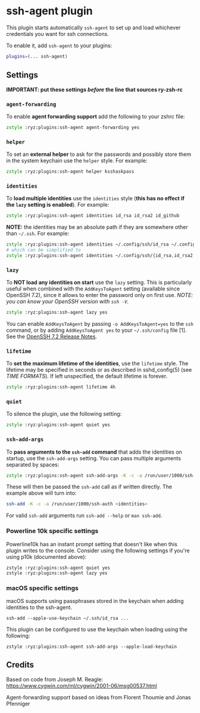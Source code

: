 # ssh-agent plugin

This plugin starts automatically `ssh-agent` to set up and load whichever
credentials you want for ssh connections.

To enable it, add `ssh-agent` to your plugins:

```zsh
plugins=(... ssh-agent)
```

## Settings

**IMPORTANT: put these settings _before_ the line that sources ry-zsh-rc**

### `agent-forwarding`

To enable **agent forwarding support** add the following to your zshrc file:

```zsh
zstyle :ryz:plugins:ssh-agent agent-forwarding yes
```

### `helper`

To set an **external helper** to ask for the passwords and possibly store
them in the system keychain use the `helper` style. For example:

```zsh
zstyle :ryz:plugins:ssh-agent helper ksshaskpass
```

### `identities`

To **load multiple identities** use the `identities` style (**this has no effect
if the `lazy` setting is enabled**). For example:

```zsh
zstyle :ryz:plugins:ssh-agent identities id_rsa id_rsa2 id_github
```

**NOTE:** the identities may be an absolute path if they are somewhere other than
`~/.ssh`. For example:

```zsh
zstyle :ryz:plugins:ssh-agent identities ~/.config/ssh/id_rsa ~/.config/ssh/id_rsa2 ~/.config/ssh/id_github
# which can be simplified to
zstyle :ryz:plugins:ssh-agent identities ~/.config/ssh/{id_rsa,id_rsa2,id_github}
```

### `lazy`

To **NOT load any identities on start** use the `lazy` setting. This is particularly
useful when combined with the `AddKeysToAgent` setting (available since OpenSSH 7.2),
since it allows to enter the password only on first use. _NOTE: you can know your
OpenSSH version with `ssh -V`._

```zsh
zstyle :ryz:plugins:ssh-agent lazy yes
```

You can enable `AddKeysToAgent` by passing `-o AddKeysToAgent=yes` to the `ssh` command,
or by adding `AddKeysToAgent yes` to your `~/.ssh/config` file [1].
See the [OpenSSH 7.2 Release Notes](http://www.openssh.com/txt/release-7.2).

### `lifetime`

To **set the maximum lifetime of the identities**, use the `lifetime` style.
The lifetime may be specified in seconds or as described in sshd_config(5)
(see _TIME FORMATS_). If left unspecified, the default lifetime is forever.

```zsh
zstyle :ryz:plugins:ssh-agent lifetime 4h
```

### `quiet`

To silence the plugin, use the following setting:

```zsh
zstyle :ryz:plugins:ssh-agent quiet yes
```

### `ssh-add-args`

To **pass arguments to the `ssh-add` command** that adds the identities on startup,
use the `ssh-add-args` setting. You can pass multiple arguments separated by spaces:

```zsh
zstyle :ryz:plugins:ssh-agent ssh-add-args -K -c -a /run/user/1000/ssh-auth
```

These will then be passed the `ssh-add` call as if written directly. The example
above will turn into:

```zsh
ssh-add -K -c -a /run/user/1000/ssh-auth <identities>
```

For valid `ssh-add` arguments run `ssh-add --help` or `man ssh-add`.

### Powerline 10k specific settings

Powerline10k has an instant prompt setting that doesn't like when this plugin
writes to the console. Consider using the following settings if you're using
p10k (documented above):

```
zstyle :ryz:plugins:ssh-agent quiet yes
zstyle :ryz:plugins:ssh-agent lazy yes
```

### macOS specific settings

macOS supports using passphrases stored in the keychain when adding identities
to the ssh-agent.

```
ssh-add --apple-use-keychain ~/.ssh/id_rsa ...
```


This plugin can be configured to use the keychain when loading using the following:

```
zstyle :ryz:plugins:ssh-agent ssh-add-args --apple-load-keychain
```

## Credits

Based on code from Joseph M. Reagle: https://www.cygwin.com/ml/cygwin/2001-06/msg00537.html

Agent-forwarding support based on ideas from Florent Thoumie and Jonas Pfenniger
